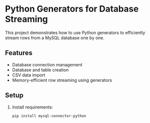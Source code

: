 # Python Generators for Database Streaming

This project demonstrates how to use Python generators to efficiently stream rows from a MySQL database one by one.

## Features

- Database connection management
- Database and table creation
- CSV data import
- Memory-efficient row streaming using generators

## Setup

1. Install requirements:
   ```bash
   pip install mysql-connector-python